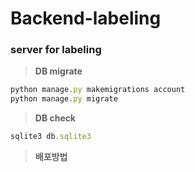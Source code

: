 
# Backend-labeling

### server for labeling

> **DB migrate**
> 

```jsx
python manage.py makemigrations account
python manage.py migrate
```

> **DB check**
> 

```jsx
sqlite3 db.sqlite3
```

> **배포방법**
> 
```jsx
```
